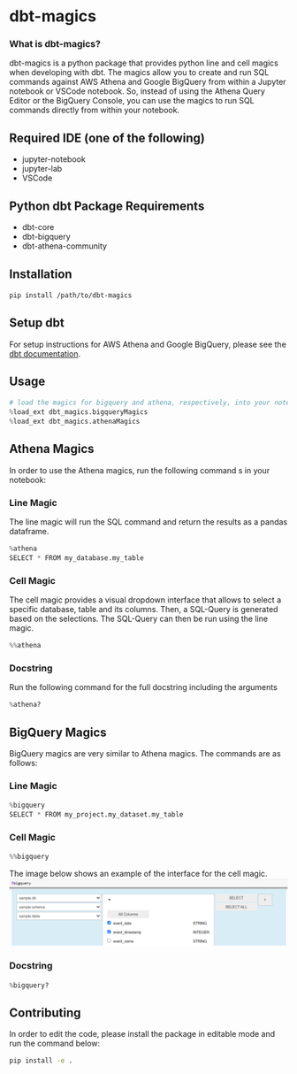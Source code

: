# dbt-magics
### What is dbt-magics?
dbt-magics is a python package that provides python line and cell magics when developing with dbt.
The magics allow you to create and run SQL commands against AWS Athena and Google BigQuery from within a Jupyter notebook or VSCode notebook.
So, instead of using the Athena Query Editor or the BigQuery Console, you can use the magics to run SQL commands directly from within your notebook.

## Required IDE (one of the following)
- jupyter-notebook
- jupyter-lab
- VSCode

## Python dbt Package Requirements  
- dbt-core
- dbt-bigquery
- dbt-athena-community

## Installation

```bash
pip install /path/to/dbt-magics
```

## Setup dbt
For setup instructions for AWS Athena and Google BigQuery, please see the [dbt documentation](https://docs.getdbt.com/docs/running-a-dbt-project/using-the-command-line-interface#section-2-configure-your-profile).

## Usage
```python
# load the magics for bigquery and athena, respectively, into your notebook
%load_ext dbt_magics.bigqueryMagics
%load_ext dbt_magics.athenaMagics
```

## Athena Magics
In order to use the Athena magics, run the following command s in your notebook:
### Line Magic
The line magic will run the SQL command and return the results as a pandas dataframe.
```python
%athena
SELECT * FROM my_database.my_table
```
### Cell Magic
The cell magic provides a visual dropdown interface that allows to select a specific database, table and its columns. Then, a SQL-Query is generated based on the selections. The SQL-Query can then be run using the line magic.
```python
%%athena
```
### Docstring
Run the following command for the full docstring including the arguments
```python
%athena?
```

## BigQuery Magics
BigQuery magics are very similar to Athena magics. The commands are as follows:
### Line Magic
```python
%bigquery
SELECT * FROM my_project.my_dataset.my_table
```

### Cell Magic
```python
%%bigquery
```

The image below shows an example of the interface for the cell magic.
![BigQuery Cell Magic](img/bigquery_cell.png)

### Docstring
```python
%bigquery?
```

## Contributing
In order to edit the code, please install the package in editable mode and run the command below:
```bash
pip install -e .
```